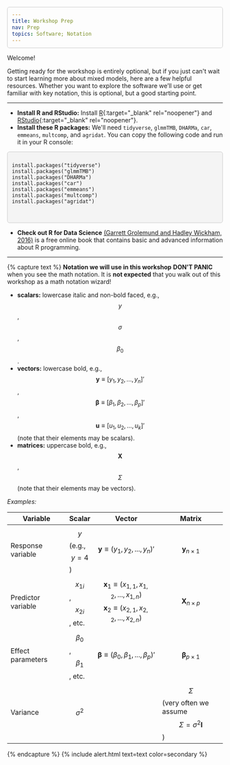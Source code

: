```yaml
---
title: Workshop Prep
nav: Prep
topics: Software; Notation
---
```


Welcome!  

Getting ready for the workshop is entirely optional, 
but if you just can't wait to start learning more about mixed models, 
here are a few helpful resources. 
Whether you want to explore the software we’ll use or get familiar with key notation, 
this is optional, but a good starting point. 

-------------

- **Install R and RStudio:** Install [R](https://cran.r-project.org/){:target="_blank" rel="noopener"} and [RStudio](https://posit.co/download/rstudio-desktop/){:target="_blank" rel="noopener"}.
- **Install these R packages:** We'll need `tidyverse`, `glmmTMB`, `DHARMa`, `car`, `emmeans`, `multcomp`, and `agridat`.
  You can copy the following code and run it in your R console: 

<html lang="en">
<head>
    <meta charset="UTF-8">
    <meta name="viewport" content="width=device-width, initial-scale=1.0">
    <title>Embed R Code</title>
    <style>
        pre {
            background-color: #f4f4f4;
            padding: 10px;
            border: 1px solid #ccc;
            border-radius: 5px;
            overflow-x: auto; /* Enables horizontal scrolling if the code is too wide */
        }
    </style>
</head>
<body>
    <pre>
<code>
install.packages("tidyverse")
install.packages("glmmTMB")
install.packages("DHARMa")
install.packages("car")
install.packages("emmeans")
install.packages("multcomp")
install.packages("agridat")
</code>
    </pre>
</body>
</html>

- **Check out R for Data Science** [(Garrett Grolemund and Hadley Wickham, 2016)](https://r4ds.hadley.nz/) is a free online book that 
contains basic and advanced information about R programming. 

-------------

{% capture text %}
**Notation we will use in this workshop**
**DON'T PANIC** when you see the math notation. 
It is **not expected** that you walk out of this workshop as a math notation wizard! 

-   **scalars:** lowercase italic and non-bold faced, e.g., $$y$$, $$\sigma$$, $$\beta_0$$.  
-   **vectors:** lowercase bold, e.g., $$\mathbf{y} \equiv [y_1, y_2, ..., y_n]'$$, $$\boldsymbol{\beta} \equiv [\beta_1, \beta_2, ..., \beta_p]'$$, $$\boldsymbol{u}  \equiv [u_1, u_2, ..., u_k]'$$ (note that their elements may be scalars).  
-   **matrices:** uppercase bold, e.g., $$\mathbf{X}$$, $$\Sigma$$ (note that their elements may be vectors).  

*Examples:*   


| Variable | Scalar | Vector | Matrix |
|------------------|------------------|------------------|------------------|
| Response variable | $$y$$ (e.g., $$y = 4$$) | $$\mathbf{y} \equiv (y_1, y_2, ..., y_n)'$$ | $$\mathbf{y}_{n\times1}$$ |
| Predictor variable | $$x_{1 i}$$, $$x_{2 i}$$, etc. | $$\mathbf{x}_1 \equiv (x_{1,1}, x_{1, 2}, ..., x_{1, n})$$ $$\mathbf{x}_2 \equiv (x_{2,1}, x_{2, 2}, ..., x_{2, n})$$ | $$\mathbf{X}_{n\times p}$$ |
| Effect parameters | $$\beta_0$$, $$\beta_1$$, etc. | $$\boldsymbol{\beta} \equiv (\beta_0, \beta_1, ..., \beta_p)'$$ | $$\boldsymbol{\beta}_{p\times1}$$ |
| Variance | $$\sigma^2$$ |  | $$\Sigma$$ (very often we assume $$\Sigma = \sigma^2 \mathbf{I}$$ ) |

{% endcapture %}
{% include alert.html text=text color=secondary %}  


